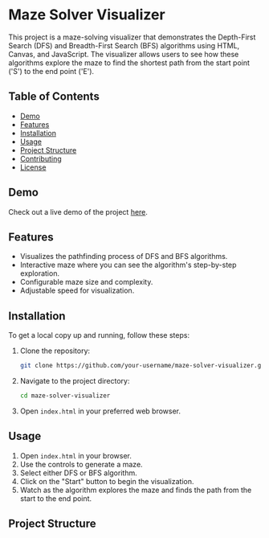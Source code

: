 # Maze Solver Visualizer

This project is a maze-solving visualizer that demonstrates the Depth-First Search (DFS) and Breadth-First Search (BFS) algorithms using HTML, Canvas, and JavaScript. The visualizer allows users to see how these algorithms explore the maze to find the shortest path from the start point ('S') to the end point ('E').

## Table of Contents

- [Demo](#demo)
- [Features](#features)
- [Installation](#installation)
- [Usage](#usage)
- [Project Structure](#project-structure)
- [Contributing](#contributing)
- [License](#license)

## Demo

Check out a live demo of the project [here](#).

## Features

- Visualizes the pathfinding process of DFS and BFS algorithms.
- Interactive maze where you can see the algorithm's step-by-step exploration.
- Configurable maze size and complexity.
- Adjustable speed for visualization.

## Installation

To get a local copy up and running, follow these steps:

1. Clone the repository:
   ```bash
   git clone https://github.com/your-username/maze-solver-visualizer.git
   ```
2. Navigate to the project directory:
   ```bash
   cd maze-solver-visualizer
   ```
3. Open `index.html` in your preferred web browser.

## Usage

1. Open `index.html` in your browser.
2. Use the controls to generate a maze.
3. Select either DFS or BFS algorithm.
4. Click on the "Start" button to begin the visualization.
5. Watch as the algorithm explores the maze and finds the path from the start to the end point.

## Project Structure
